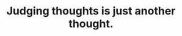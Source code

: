 ---
title: Judging thoughts is just another thought.
tags: self human resilience waking-up
consciousness: true
order: 5
---